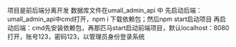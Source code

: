 项目是前后端分离开发
数据库文件在umall_admin_api 中
先启动后端：umall_admin_api中cmd打开，npm i 下载依赖包；然后npm start启动项目
再启动后端：cmd先安装依赖包，再那匹马start启动前端项目，默认localhost：8080打开，账号123，密码123，以管理员身份登录系统
